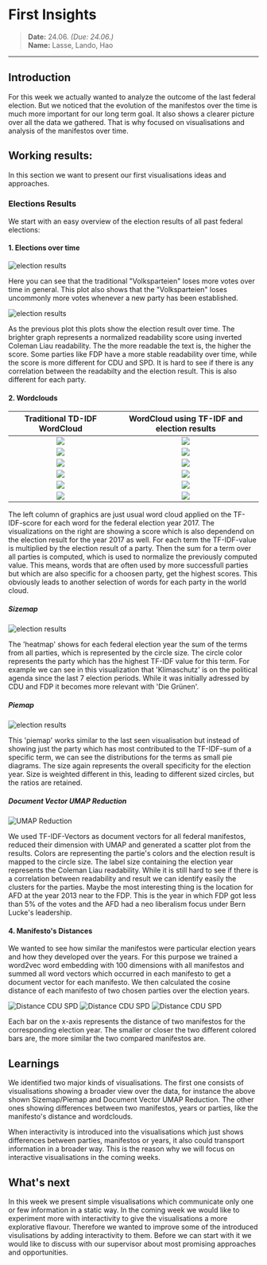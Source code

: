 # First Insights
> **Date:** 24.06. *(Due: 24.06.)*  
> **Name:** Lasse, Lando, Hao  
----

## Introduction
For this week we actually wanted to analyze the outcome of the last federal
election. But we noticed that the evolution of the manifestos over the time is
much more important for our long term goal. It also shows a clearer picture over
all the data we gathered. That is why focused on visualisations and analysis of
the manifestos over time. 

## Working results:
In this section we want to present our first visualisations ideas and approaches.

### Elections Results
We start with an easy overview of the election results of all past federal elections:

#### 1. Elections over time
![election results](imgs/results.png)

Here you can see that the traditional "Volksparteien" loses more votes over time in general.
This plot also shows that the "Volksparteien" loses uncommonly more votes whenever a new party has been established.

![election results](imgs/lesbarkeit.png)

As the previous plot this plots show the election result over time. The brighter graph represents a normalized readability score using inverted Coleman Liau readability. 
The the more readable the text is, the higher the score. Some parties like FDP have a more stable readability over time, while the score is more different for CDU and SPD.
It is hard to see if there is any correlation between the readabilty and the election result. This is also different for each party.

#### 2. Wordclouds
Traditional TD-IDF WordCloud             |  WordCloud using TF-IDF and election results
:-------------------------:|:-------------------------:
![](imgs/wordcloud11.png)  |  ![](imgs/wordcloud21.png)
![](imgs/wordcloud12.png)  |  ![](imgs/wordcloud22.png)
![](imgs/wordcloud13.png)  |  ![](imgs/wordcloud23.png)
![](imgs/wordcloud14.png)  |  ![](imgs/wordcloud24.png)
![](imgs/wordcloud15.png)  |  ![](imgs/wordcloud25.png)
![](imgs/wordcloud16.png)  |  ![](imgs/wordcloud26.png)

The left column of graphics are just usual word cloud applied on the TF-IDF-score for each word for the federal election year 2017. 
The visualizations on the right are showing a score which is also dependend on the election result for the year 2017 as well. For each term the TF-IDF-value is multiplied by the election result of a party. 
Then the sum for a term over all parties is computed, which is used to normalize the previously computed value. This means, words that are often used by more successfull parties but which are also specific for a choosen party, get the highest scores.
This obviously leads to another selection of words for each party in the world cloud.


##### Sizemap
![election results](imgs/sizemap.png)

The 'heatmap' shows for each federal election year the sum of the terms from all parties, which is represented by the circle size. 
The circle color represents the party which has the highest TF-IDF value for this term. For example we can see in this visualization that 'Klimaschutz' is on the political agenda since the last 7 election periods. 
While it was initially adressed by CDU and FDP it becomes more relevant with 'Die Grünen'.

##### Piemap
![election results](imgs/piemap.png)

This 'piemap' works similar to the last seen visualisation but instead of showing just the party which has most contributed to the TF-IDF-sum of a specific term, we can see the distributions for the terms as small pie diagrams. 
The size again represents the overall specificity for the election year. Size is weighted different in this, leading to different sized circles, but the ratios are retained.

##### Document Vector UMAP Reduction
![UMAP Reduction](imgs/UMAP.png)

We used TF-IDF-Vectors as document vectors for all federal manifestos, reduced their dimension with UMAP and generated a scatter plot from the results. Colors are representing the partie's colors and the election result is mapped to the circle size. The label size containing the election year represents the Coleman Liau readability.
While it is still hard to see if there is a correlation between readability and result we can identify easily the clusters for the parties. Maybe the most interesting thing is the location for AFD at the year 2013 near to the FDP. This is the year in which FDP got less than 5% of the votes and the AFD had a neo liberalism focus under Bern Lucke's leadership.

#### 4. Manifesto's Distances
We wanted to see how similar the manifestos were particular election years and how they developed over the years.
For this purpose we trained a word2vec word embedding with 100 dimensions with all manifestos and summed all word vectors which
occurred in each manifesto to get a document vector for each manifesto.
We then calculated the cosine distance of each manifesto of two chosen parties over the election years.

![Distance CDU SPD](imgs/dist-cdu-spd.png)
![Distance CDU SPD](imgs/dist-cdu-fdp.png)
![Distance CDU SPD](imgs/dist-spd-gruene.png)

Each bar on the x-axis represents the distance of two manifestos for the corresponding election year.
The smaller or closer the two different colored bars are, the more similar the two compared manifestos are. 

## Learnings
We identified two major kinds of visualisations.
The first one consists of visualisations showing a broader view over the data, for instance the above shown Sizemap/Piemap and Document Vector UMAP Reduction.
The other ones showing differences between two manifestos, years or parties, like the manifesto's distance and wordclouds.

When interactivity is introduced into the visualisations which just shows differences between parties, manifestos or years,
it also could transport information in a broader way. This is the reason why we will focus on interactive visualisations in the coming weeks.

## What's next
In this week we present simple visualisations which communicate only one or few information in a static way.
In the coming week we would like to experiment more with interactivity to give the visualisations a more explorative flavour.
Therefore we wanted to improve some of the introduced visulisations by adding interactivity to them.
Before we can start with it we would like to discuss with our supervisor about most promising approaches and opportunities.